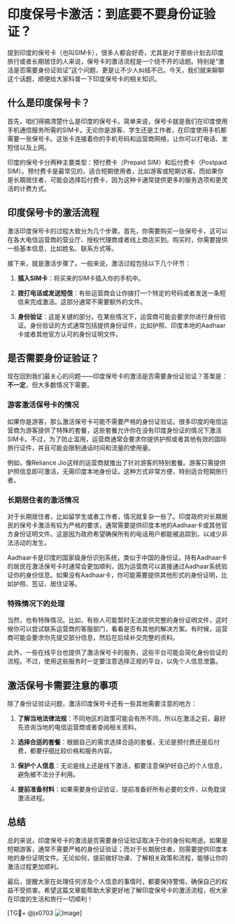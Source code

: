 # 印度保号卡激活：到底要不要身份证验证？

提到印度的保号卡（也叫SIM卡），很多人都会好奇，尤其是对于那些计划去印度旅行或者长期居住的人来说，保号卡的激活流程是一个绕不开的话题。特别是“激活是否需要身份证验证”这个问题，更是让不少人纠结不已。今天，我们就来聊聊这个话题，顺便给大家科普一下印度保号卡的相关知识。

## 什么是印度保号卡？

首先，咱们得搞清楚什么是印度的保号卡。简单来说，保号卡就是我们在印度使用手机通信服务所需的SIM卡。无论你是游客、学生还是工作者，在印度使用手机都需要一张保号卡。这张卡连接着你的手机号码和运营商网络，让你可以打电话、发短信以及上网。

印度的保号卡分两种主要类型：预付费卡（Prepaid SIM）和后付费卡（Postpaid SIM）。预付费卡是最常见的，适合短期使用者，比如游客或短期访客。而如果你是长期居住者，可能会选择后付费卡，因为这种卡通常提供更多的服务选项和更灵活的计费方式。

## 印度保号卡的激活流程

激活印度保号卡的过程大致分为几个步骤。首先，你需要购买一张保号卡，这可以在各大电信运营商的营业厅、授权代理商或者线上商店买到。购买时，你需要提供一些基本信息，比如姓名、联系方式等。

接下来，就是激活步骤了。一般来说，激活过程包括以下几个环节：

1. **插入SIM卡**：将买来的SIM卡插入你的手机中。
   
2. **拨打电话或发送短信**：有些运营商会让你拨打一个特定的号码或者发送一条短信来完成激活。这部分通常不需要额外的文件。

3. **身份验证**：这是关键的部分。在某些情况下，运营商可能会要求你进行身份验证。身份验证的方式通常包括提供身份证件，比如护照、印度本地的Aadhaar卡或者其他官方认可的身份证明文件。

## 是否需要身份证验证？

现在回到我们最关心的问题——印度保号卡的激活是否需要身份证验证？答案是：**不一定**，但大多数情况下需要。

### 游客激活保号卡的情况

如果你是游客，那么激活保号卡可能不需要严格的身份证验证。很多印度的电信运营商为游客提供了特殊的套餐，这些套餐允许你在没有印度身份证的情况下激活SIM卡。不过，为了防止滥用，运营商通常会要求你提供护照或者其他有效的国际旅行证件，并且可能会限制通话时间和流量的使用量。

例如，像Reliance Jio这样的运营商就推出了针对游客的特别套餐。游客只需提供护照信息即可激活，无需印度本地身份证。这种方式非常方便，特别适合短期旅行者。

### 长期居住者的激活情况

对于长期居住者，比如留学生或者工作者，情况就复杂一些了。印度政府对长期居民的保号卡激活有较为严格的要求，通常需要提供印度本地的Aadhaar卡或其他官方身份证明文件。这是因为政府希望确保所有的电话用户都能被追踪到，以减少非法活动的发生。

Aadhaar卡是印度的国家级身份识别系统，类似于中国的身份证。持有Aadhaar卡的居民在激活保号卡时通常会更加顺利，因为运营商可以直接通过Aadhaar系统验证你的身份信息。如果没有Aadhaar卡，你可能需要提供其他形式的身份证明，比如护照、签证、居住证等。

### 特殊情况下的处理

当然，也有特殊情况。比如，有些人可能暂时无法提供完整的身份证明文件，这时候你可以尝试联系运营商的客服部门，看看是否有其他的解决方案。有时候，运营商可能会要求你先提交部分信息，然后在后续补交完整的资料。

此外，一些在线平台也提供了激活保号卡的服务，这些平台可能会简化身份验证的流程。不过，使用这些服务时一定要注意选择正规的平台，以免个人信息泄露。

## 激活保号卡需要注意的事项

除了身份证验证问题，激活印度保号卡还有一些其他需要注意的地方：

1. **了解当地法律法规**：不同地区的政策可能会有所不同，所以在激活之前，最好先咨询当地的电信运营商或者查阅相关资料。

2. **选择合适的套餐**：根据自己的需求选择合适的套餐，无论是预付费还是后付费，都要仔细比较价格和服务内容。

3. **保护个人信息**：无论是线上还是线下激活，都要注意保护好自己的个人信息，避免被不法分子利用。

4. **提前准备材料**：如果需要身份证验证，提前准备好所有必要的文件，以免耽误激活进程。

## 总结

总的来说，印度保号卡的激活是否需要身份证验证取决于你的身份和用途。如果是短期游客，通常不需要严格的身份证验证；而对于长期居住者，则需要提供印度本地的身份证明文件。无论如何，提前做好功课，了解相关政策和流程，能够让你的激活过程更加顺利。

最后，提醒大家在处理任何涉及个人信息的事情时，都要保持警惕，确保自己的权益不受损害。希望这篇文章能帮助大家更好地了解印度保号卡的激活流程，祝大家在印度的生活和旅行一切顺利！

[TG💪+ @jx0703 ![Image](https://github.com/user-attachments/assets/dbca1d08-cadb-493c-b0ec-ad6f7a83f270)]
